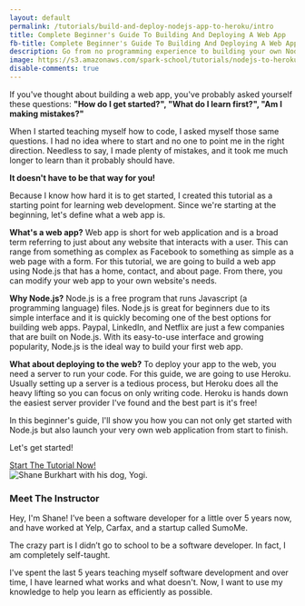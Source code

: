 ```yaml
---
layout: default
permalink: /tutorials/build-and-deploy-nodejs-app-to-heroku/intro
title: Complete Beginner's Guide To Building And Deploying A Web App
fb-title: Complete Beginner's Guide To Building And Deploying A Web App
description: Go from no programming experience to building your own Node.js web app from scratch and deploying it to the web with Heroku.
image: https://s3.amazonaws.com/spark-school/tutorials/nodejs-to-heroku/coding-on-a-laptop.jpg
disable-comments: true
---
```


If you've thought about building a web app, you've probably asked yourself these questions: **"How do I get started?", "What do I learn first?", "Am I making mistakes?"**

When I started teaching myself how to code, I asked myself those same questions. I had no idea where to start and no one to point me in the right direction.  Needless to say, I made plenty of mistakes, and it took me much longer to learn than it probably should have.

**It doesn't have to be that way for you!**

Because I know how hard it is to get started, I created this tutorial as a starting point for learning web development.  Since we're starting at the beginning, let's define what a web app is.

**What's a web app?** Web app is short for web application and is a broad term referring to just about any website that interacts with a user. This can range from something as complex as Facebook to something as simple as a web page with a form. For this tutorial, we are going to build a web app using Node.js that has a home, contact, and about page. From there, you can modify your web app to your own website's needs.

**Why Node.js?**  Node.js is a free program that runs Javascript (a programming language) files. Node.js is great for beginners due to its simple interface and it is quickly becoming one of the best options for building web apps.  Paypal, LinkedIn, and Netflix are just a few companies that are built on Node.js. With its easy-to-use interface and growing popularity, Node.js is the ideal way to build your first web app.

**What about deploying to the web?** To deploy your app to the web, you need a server to run your code. For this guide, we are going to use Heroku. Usually setting up a server is a tedious process, but Heroku does all the heavy lifting so you can focus on only writing code. Heroku is hands down the easiest server provider I've found and the best part is it's free!

In this beginner's guide, I'll show you how you can not only get started with Node.js but also launch your very own web application from start to finish.

Let's get started!

<span data-sumome-listbuilder-embed-id="ee5732f014fbacba31f7b920c2ff075b7e7e148cdc4ab9c6e467ca1c9f9f8613"></span>

<noscript>
    <div class="content-upgrade">
        <a class="button block" href="/tutorials/build-and-deploy-nodejs-app-to-heroku/1">Start The Tutorial Now!</a>
    </div>
</noscript>

<div class="meet-the-author">
	<div class="graphic">
		<img class="circle" src="https://s3.amazonaws.com/spark-school/me_and_yogi.png" alt="Shane Burkhart with his dog, Yogi." />
	</div>
	<div class="description">
		<h3>Meet The Instructor</h3>
		<p>Hey, I'm Shane! I’ve been a software developer for a little over 5 years now, and have worked at Yelp, Carfax, and a startup called SumoMe.
		<p>The crazy part is I didn’t go to school to be a software developer. In fact, I am completely self-taught.</p>
		<p>I've spent the last 5 years teaching myself software development and over time, I have learned what works and what doesn't. Now, I want to use my knowledge to help you learn as efficiently as possible.</p>
	</div>
</div>
